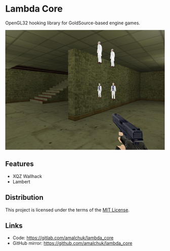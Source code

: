 Lambda Core
===========
OpenGL32 hooking library for GoldSource-based engine games.

[![showcase][showcase]][homepage]

Features
--------
- XQZ Wallhack
- Lambert

Distribution
------------
This project is licensed under the terms of the [MIT License](LICENSE).

Links
-----
- Code: <https://gitlab.com/amalchuk/lambda_core>
- GitHub mirror: <https://github.com/amalchuk/lambda_core>

[homepage]: <https://gitlab.com/amalchuk/lambda_core>
[showcase]: <showcase.png>
